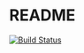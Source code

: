# README # 

[![Build Status](https://travis-ci.org/OWL-Labs/owl-utility.svg?branch=master)](https://travis-ci.org/OWL-Labs/owl-utility)
